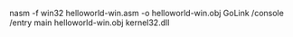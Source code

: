 nasm -f win32 helloworld-win.asm -o helloworld-win.obj
GoLink /console /entry main helloworld-win.obj kernel32.dll
